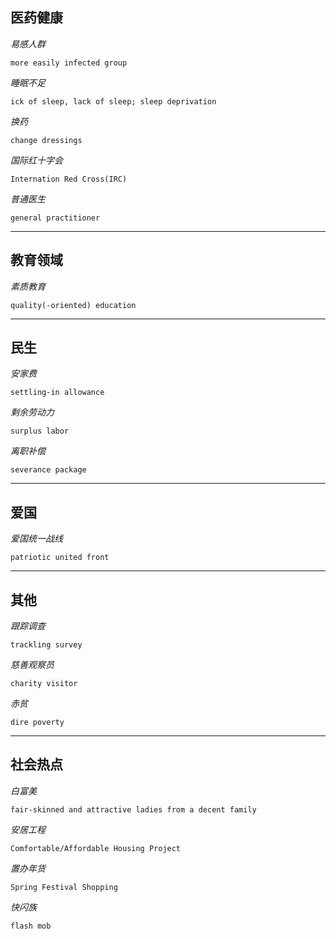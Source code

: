 ## 医药健康
*易感人群*
    
    more easily infected group
*睡眠不足*

    ick of sleep, lack of sleep; sleep deprivation
*换药*
    
    change dressings
*国际红十字会*
    
    Internation Red Cross(IRC)
*普通医生*

    general practitioner
---
## 教育领域
*素质教育*

    quality(-oriented) education
    
***

## 民生
*安家费*
    
    settling-in allowance
*剩余劳动力*

    surplus labor
*离职补偿*

    severance package    
___
## 爱国
*爱国统一战线*

    patriotic united front
---
## 其他
*跟踪调查*

    trackling survey
*慈善观察员*


    charity visitor
*赤贫*
    
    dire poverty
---
## 社会热点
*白富美*

    fair-skinned and attractive ladies from a decent family
*安居工程*

    Comfortable/Affordable Housing Project
*置办年货*

    Spring Festival Shopping
*快闪族*

    
    flash mob

  
